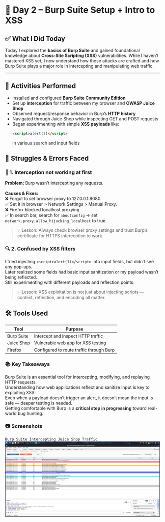 # 🧠 Day 2 – Burp Suite Setup + Intro to XSS

## ✅ What I Did Today

Today I explored the **basics of Burp Suite** and gained foundational knowledge about **Cross-Site Scripting (XSS)** vulnerabilities. While I haven't mastered XSS yet, I now understand how these attacks are crafted and how Burp Suite plays a major role in intercepting and manipulating web traffic.

---

## 🔧 Activities Performed

- Installed and configured **Burp Suite Community Edition**
- Set up **interception** for traffic between my browser and **OWASP Juice Shop**
- Observed request/response behavior in Burp’s **HTTP history**
- Navigated through Juice Shop while inspecting GET and POST requests
- Began experimenting with simple **XSS payloads** like:
  ```html
  <script>alert(1)</script>
  ```
  in various search and input fields
##  🧱 Struggles & Errors Faced
### 🛑 1. Interception not working at first
**Problem:** Burp wasn’t intercepting any requests.<br><br>
**Causes & Fixes:**<br>
❌ Forgot to set browser proxy to 127.0.0.1:8080.<br>
✅ Set it in browser > Network Settings > Manual Proxy.<br>
❌ Firefox blocked localhost proxying.<br>
✅ In search bar, search for `aboutconfig` → set `network.proxy.allow_hijacking_localhost` to true.<br>

> 💡 Lesson: Always check browser proxy settings and trust Burp’s certificate for HTTPS interception to work.

### 🔍 2. Confused by XSS filters<br>
I tried injecting `<script>alert(1)</script>` into input fields, but didn’t see any pop-ups.<br>
Later realized some fields had basic input sanitization or my payload wasn’t being reflected.<br>
Still experimenting with different payloads and reflection points.<br>

> 💡 Lesson: XSS exploitation is not just about injecting scripts — context, reflection, and encoding all matter.

## 🛠️ Tools Used
|Tool|	Purpose|
|------|-------|
|Burp Suite	|Intercept and inspect HTTP traffic
|Juice Shop|	Vulnerable web app for XSS testing
|Firefox|	Configured to route traffic through Burp

### 📚 Key Takeaways
Burp Suite is an essential tool for intercepting, modifying, and replaying HTTP requests.<br>
Understanding how web applications reflect and sanitize input is key to exploiting XSS.<br>
Even when a payload doesn’t trigger an alert, it doesn’t mean the input is safe — deeper testing is needed.<br>
Getting comfortable with Burp is a **critical step in progressing** toward real-world bug hunting.<br>

### 📷 Screenshots
`Burp Suite Intercepting Juice Shop Traffic`
[![Burp Interception](images/day02-burp-interception.png)](images/day02-burp-interception.png)


